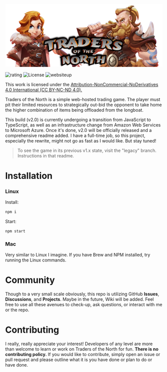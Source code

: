 ![GitHub Logo for Traders of the North](./.github/img/gh-logo.png?raw=true "GitHub Logo for Traders of the North")

![rating](https://img.shields.io/badge/esrb%20unofficial-E%20(everyone)-green) ![License](https://img.shields.io/badge/license-CC%20BY--NC--ND%204.0-blue) ![websiteup](https://img.shields.io/website?down_color=red&down_message=offline&up_color=green&up_message=online&url=https%3A%2F%2Ftraders-of-the-north.leeb.xyz)

This work is licensed under the <a href="https://creativecommons.org/licenses/by-nc-nd/4.0/">Attribution-NonCommercial-NoDerivatives 4.0 International (CC BY-NC-ND 4.0).</a>

Traders of the North is a simple web-hosted trading game. The player must pit their limited resources to strategically out-bid the opponent to take home the higher combination of items being offloaded from the longboat.

This build (v2.0) is currently undergoing a transition from JavaScript to TypeScript, as well as an infrastructure change from Amazon Web Services to Microsoft Azure. Once it's done, v2.0 will be officially released and a comprehensive readme added. I have a full-time job, so this project, especially the rewrite, might not go as fast as I would like. But stay tuned!

> To see the game in its previous v1.x state, visit the "legacy" branch. Instructions in that readme.

# Installation
### Linux
Install:
```sh
npm i
```
Start:
```sh
npm start
```

### Mac
Very similar to Linux I imagine. If you have Brew and NPM installed, try running the Linux commands.

# Community
Though to a very small scale obviously, this repo is utilizing GitHub **Issues**, **Discussions**, and **Projects**. Maybe in the future, Wiki will be added. Feel free to use all these avenues to check-up, ask questions, or interact with me or the repo.

# Contributing
I really, really appreciate your interest! Developers of any level are more than welcome to learn or work on Traders of the North for fun. **There is no contributing policy.** If you would like to contribute, simply open an issue or pull request and please outline what it is you have done or plan to do or have done.
